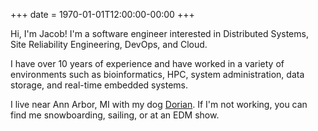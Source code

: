 +++
date = 1970-01-01T12:00:00-00:00
+++

Hi, I'm Jacob! I'm a software engineer interested in Distributed Systems, Site Reliability Engineering, DevOps, and Cloud. 

I have over 10 years of experience and have worked in a variety of environments such as bioinformatics, HPC, system administration, data storage, and real-time embedded systems.

I live near Ann Arbor, MI with my dog [Dorian](https://www.dorian.dog/?ref=jacobpleiness.com). If I'm not working, you can find me snowboarding, sailing, or at an EDM show.
